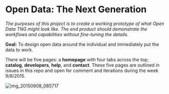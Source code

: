 # Open Data: The Next Generation

*The purposes of this project is to create a working prototype of what Open Data TNG might look like. The end product should demonstrate the workflows and capabilities without fine-tuning the details.*

**Goal:** To design open data around the individual and immediately put the data to work. 

There will be five pages: a **homepage** with four tabs across the top; **catalog**, **developers**, **help**, and **contact**. These five pages are outlined in issues in this repo and open for comment and iterations during the week 9/8/2015. 

![img_20150908_085717](https://cloud.githubusercontent.com/assets/3474250/9735307/d4b4b734-5607-11e5-98d4-1f8208e73482.jpg)

